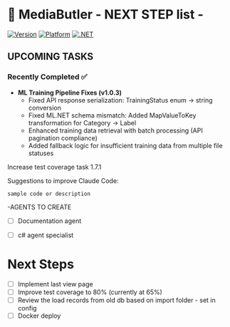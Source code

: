 # 🎩 MediaButler - NEXT STEP list -

[![Version](https://img.shields.io/badge/version-1.0.3-blue.svg)]()
[![Platform](https://img.shields.io/badge/platform-ARM32%20|%20x64-green.svg)]()
[![.NET](https://img.shields.io/badge/.NET-8.0%20|%2010-purple.svg)]()

## UPCOMING TASKS

### Recently Completed ✅
- **ML Training Pipeline Fixes (v1.0.3)**
  - Fixed API response serialization: TrainingStatus enum → string conversion
  - Fixed ML.NET schema mismatch: Added MapValueToKey transformation for Category → Label
  - Enhanced training data retrieval with batch processing (API pagination compliance)
  - Added fallback logic for insufficient training data from multiple file statuses

Increase test coverage task 1.7.1

Suggestions to improve Claude Code:
```
sample code or description
```

-AGENTS TO CREATE

- [ ] Documentation agent
- [ ] c# agent specialist


# Next Steps
- [ ] Implement last view page
- [ ] Improve test coverage to 80% (currently at 65%)
- [ ] Review the load records from old db based on import folder - set in config
- [ ] Docker deploy